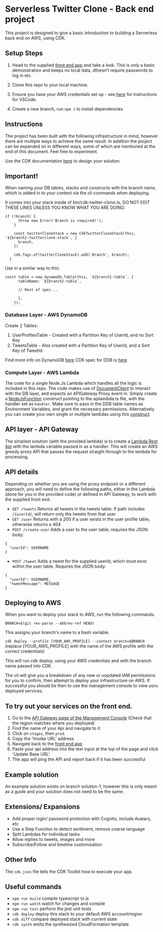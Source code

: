 # Serverless Twitter Clone - Back end project

This project is designed to give a basic introduction to building a Serverless back end on AWS, using CDK.

## Setup Steps

1. Head to the supplied [front end app](http://serverless-twitter-clone.s3-website.eu-west-2.amazonaws.com/index.html) and take a look. This is only a basic demonstration and keeps no local data, dfoesn't require passwords to log in etc.

2. Clone this repo to your local machine.

3. Ensure you have your AWS credentials set up - see [here](https://docs.aws.amazon.com/toolkit-for-vscode/latest/userguide/setup-credentials.html) for instructions for VSCode.

4. Create a new branch, run `npm i` to install dependencies

## Instructions

The project has been built with the following infrastructure in mind, however there are multiple ways to achieve the same result. In addition the project can be expanded on in different ways, some of which are mentioned at the end of this document. Feel free to experiment.

Use the CDK documentation [here](https://docs.aws.amazon.com/cdk/api/v2/docs/aws-construct-library.html) to design your solution.

## Important! ## 
When naming your DB tables, stacks and constructs with the branch name, which is added in to your context via the cli commands when deploying.

It comes into your stack inside of bin/cdk-twitter-clone.ts, DO NOT EDIT THESE LINES UNLESS YOU KNOW WHAT YOU ARE DOING:

```
if (!branch) {
      throw new Error('Branch is required!');
    }

    const twitterCloneStack = new CdkTwitterCloneStack(this, `${branch}-twitterclone-stack`, {
      branch,
    })

    cdk.Tags.of(twitterCloneStack).add('Branch', branch);
  }
  ```

Use in a similar way to this:

```
const table = new dynamoDb.Table(this, `${branch}-table`, {
      tableName: `${branch}-table`,

      // Rest of spec...

      },
    });
```


### Database Layer - AWS DynamoDB

Create 2 Tables:

1. UserProfilesTable - Created with a Partition Key of UserId, and no Sort Key
2. TweetsTable - Also created with a Partition Key of UserId, and a Sort Key of TweetId

Find more info on DynamoDB [here](https://docs.aws.amazon.com/dynamodb/index.html)
CDK spec for DDB is [here](https://docs.aws.amazon.com/cdk/api/v2/docs/aws-cdk-lib.aws_dynamodb-readme.html)

### Compute Layer - AWS Lambda

The code for a single Node.Js Lambda which handles all the logic is included in this repo. The code makes use of [DocumentClient](https://docs.aws.amazon.com/AWSJavaScriptSDK/latest/AWS/DynamoDB/DocumentClient.html) to interact with the DB layer, and expects an APIGateway Proxy event in. Simply create a [NodeJsFunction](https://docs.aws.amazon.com/cdk/api/v2/docs/aws-cdk-lib.aws_lambda_nodejs-readme.html) construct pointing to the apilambda.ts file, with the handler set as `handler`. Make sure to pass in the DDB table names as Environment Variables, and grant the necessary permissions. Alternatively you can create your own single or multiple lambdas using this [construct](https://docs.aws.amazon.com/cdk/api/v2/docs/aws-cdk-lib.aws_lambda-readme.html).

## API layer - API Gateway

The simplest solution (with the provided lambda) is to create a [Lambda Rest Api](https://docs.aws.amazon.com/cdk/api/v2/docs/aws-cdk-lib.aws_apigateway.LambdaRestApi.html) with the lambda variable passed in as a handler. This will create an AWS greedy proxy API that passes the request straight through to the lambda for processing.

## API details

Depending on whether you are using the proxy endpoint or a different approach, you will need to define the following paths, either in the Lambda (done for you in the provided code) or defined in API Gateway, to work with the supplied front end.

- `GET /tweets` Returns all tweets in the tweets table. If path includes `/{userId}`, will return only the tweets from that user
- `GET /user` Returns with a 200 if a user exists in the user profile table, otherwise returns a 404
- `POST /create-user` Adds a user to the user table, requires the JSON body:
```
{
  "userId": USERNAME
}
```

- `POST /tweet` Adds a tweet for the supplied userId, which must exist within the user table. Requires the JSON body:

```
{
  "userId": USERNAME,
  "tweetMessage": MESSAGE
}
```


## Deploying to AWS

When you want to deploy your stack to AWS, run the following commands.

`BRANCH=$(git rev-parse --abbrev-ref HEAD)`

This assigns your branch's name to a bash variable.

`cdk deploy --profile [YOUR_AWS_PROFILE] --context branch=$BRANCH`
(replace [YOUR_AWS_PROFILE] with the name of the AWS profile with the correct credentials)

This will run cdk deploy, using your AWS credentials and with the branch name passed into CDK.

The cli will give you a breakdown of any new or uopdated IAM permissions for you to confirm, then attempt to deploy your infrastructure on AWS. If successful you should be then to use the management console to view yoru deployed services.

## To try out your services on the front end.

1. Go to the [API Gateway page of the Management Console](https://eu-west-2.console.aws.amazon.com/apigateway/main/apis?region=eu-west-2) (Check that the region matches where you deployed)
2. Find the name of your Api and navigate to it.
3. Click on `stages`, then `prod`.
4. Copy the 'Invoke URL' address
5. Navigate back to the [front end app](http://serverless-twitter-clone.s3-website.eu-west-2.amazonaws.com/)
6. Paste your api address into the text input at the top of the page and click 'Update Base URL' 
7. The app will ping the API and report back if it has been successful

## Example solution

An example solution exists on branch solution-1, however this is only meant as a guide and your solution does not need to be the same.

## Extensions/ Expansions

- Add proper login/ password protection with Cognito, include Avatars, etc
- Use a Step Function to detect sentiment, remove coarse language
- Split Lambdas for individual tasks
- Allow replies to tweets, images and more
- Subscribe/Follow and timeline customisation

## Other Info

The `cdk.json` file tells the CDK Toolkit how to execute your app.

## Useful commands

* `npm run build`   compile typescript to js
* `npm run watch`   watch for changes and compile
* `npm run test`    perform the jest unit tests
* `cdk deploy`      deploy this stack to your default AWS account/region
* `cdk diff`        compare deployed stack with current state
* `cdk synth`       emits the synthesized CloudFormation template
